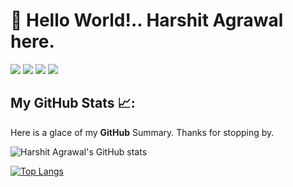 <h1> 👋 Hello World!.. Harshit Agrawal here. </h1> 

[![](https://img.shields.io/badge/LinkedIn-0077B5?style=for-the-badge&logo=linkedin&logoColor=white)](https://linkedin.com/in/harshitagrawal13)
[![](https://img.shields.io/badge/Instagram-E1306C?style=for-the-badge&logo=Instagram&logoColor=white)]( https://www.instagram.com/i_am_ha13/)
[![](https://img.shields.io/badge/Twitter-00acee?style=for-the-badge&logo=twitter&logoColor=white)](https://twitter.com/iamha13)
[![](https://img.shields.io/badge/Quora-%23B92B27.svg?&style=for-the-badge&logo=Quora&logoColor=white)](https://quora.com/profile/Harshit-Agrawal-192)

##  My GitHub Stats 📈: 

Here is a glace of my __GitHub__ Summary. Thanks for stopping by. 


![Harshit Agrawal's GitHub stats](https://github-readme-stats.vercel.app/api?username=iamharshit13&show_icons=true&theme=blue-green)

[![Top Langs](https://github-readme-stats.vercel.app/api/top-langs/?username=iamharshit13&layout=compact&theme=blue-green&langs_count=10)](https://github.com/suhasmaddali/github-readme-stats)


<!-- ##  Contact Information

&emsp;&emsp; 📫 __Email:__ abc@gmail.com -->

